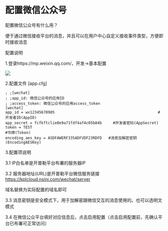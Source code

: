 # 配置微信公众号

配置微信公众号有什么用？

便于通过微信接收平台的消息，并且可以在用户中心自定义接收事件类型，方便即时接收消息

配置说明

1.登录https://mp.weixin.qq.com/，开发->基本配置

![](http://source.qiniu.cnd.nsini.com/images/2019/08/2e/15/f4/20190820-4ccd06676db0427efae804751572e486.jpeg?imageView2/2/w/1280/interlace/0/q/70)

2.配置文件 [app.cfg]

```
; ;[wechat]
; ;app_id: 微信公众号的应用ID
; ;access_token: 微信公众号的应用access_token
[wechat]
app_id = wx12345678985  											#开发者ID(AppID)
app_secret = fcfkftclie0e9a71fdf4af4c05b84b  	#开发者密码(AppSecret)
token = TEST																	#令牌(Token)
encoding_aes_key = ASDFAWERF335ADFVDF23RDFD   #消息加解密密钥(EncodingAESKey)
```

3.配置项说明

3.1 IP白名单是开普勒平台布署的服务器IP

3.2 服务器地址(URL)是开普勒平台微信服务链接 https://kplcloud.nsini.com/wechat/server

域名替换为实际配置的域名即可

3.3 消息密钥是安全模式下，用于加解密跟微信交互的消息使用的。也可以选明文模式

3.4 在微信公众平台填好对应信息后，点击启用配置（点击启用配置前，先确认平台已布署可正常访问）


